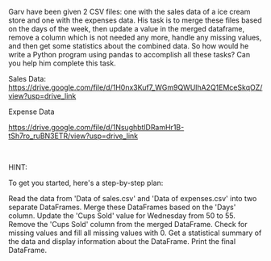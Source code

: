 Garv have been given 2 CSV files: one with the sales data of a ice cream store and one with the expenses data. His task is to merge these files based on the days of the week, then update a value in the merged dataframe, remove a column which is not needed any more, handle any missing values, and then get some statistics about the combined data. So how would he write a Python program using pandas to accomplish all these tasks? Can you help him complete this task.



Sales Data: https://drive.google.com/file/d/1H0nx3Kuf7_WGm9QWUlhA2Q1EMceSkqOZ/view?usp=drive_link



Expense Data

https://drive.google.com/file/d/1NsughbtlDRamHr1B-tSh7ro_ruBN3ETR/view?usp=drive_link



﻿

HINT:

To get you started, here's a step-by-step plan:

Read the data from 'Data of sales.csv' and 'Data of expenses.csv' into two separate DataFrames.
Merge these DataFrames based on the 'Days' column.
Update the 'Cups Sold' value for Wednesday from 50 to 55.
Remove the 'Cups Sold' column from the merged DataFrame.
Check for missing values and fill all missing values with 0.
Get a statistical summary of the data and display information about the DataFrame.
Print the final DataFrame.
